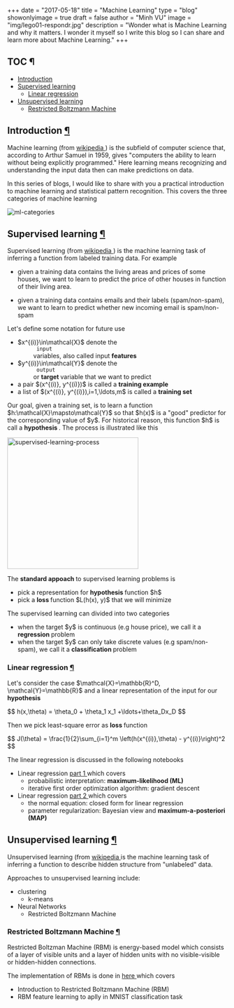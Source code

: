+++
date          = "2017-05-18"
title         = "Machine Learning"
type          = "blog"
showonlyimage = true
draft         = false
author        = "Minh VU"
image         = "img/lego01-respondr.jpg"
description   = "Wonder what is Machine Learning and why it matters. I wonder it myself so I write this blog so I can share and learn more about Machine Learning."
+++

<div class="cell border-box-sizing text_cell rendered">
 <div class="prompt input_prompt">
 </div>
 <div class="inner_cell">
  <div class="text_cell_render border-box-sizing rendered_html">
   <h2 id="TOC">
    TOC
    <a class="anchor-link" href="#TOC">
     ¶
    </a>
   </h2>
   <ul>
    <li>
     <a href="#Introduction">
      Introduction
     </a>
    </li>
    <li>
     <a href="#Supervised-learning">
      Supervised learning
     </a>
     <ul>
      <li>
       <a href="#Linear-regression">
        Linear regression
       </a>
      </li>
     </ul>
    </li>
    <li>
     <a href="#Unsupervised-learning">
      Unsupervised learning
     </a>
     <ul>
      <li>
       <a href="#Restricted-Boltzmann-Machine">
        Restricted Boltzmann Machine
       </a>
      </li>
     </ul>
    </li>
   </ul>
   <h2 id="Introduction">
    Introduction
    <a class="anchor-link" href="#Introduction">
     ¶
    </a>
   </h2>
   <p>
    Machine learning (from
    <a href="https://en.wikipedia.org/wiki/Machine_learning">
     wikipedia
    </a>
    ) is the subfield of computer science that, according to Arthur Samuel in 1959, gives "computers the ability to learn without being explicitly programmed." Here learning means recognizing and understanding the input data then can make predictions on data.
   </p>
   <p>
    In this series of blogs, I would like to share with you a practical introduction to machine learning and statistical pattern recognition. This covers the three categories of machine learning
   </p>
   <p>
    <img alt="ml-categories" src="./assets/machine_learning-categories.jpg"/>
   </p>
   <h2 id="Supervised-learning">
    Supervised learning
    <a class="anchor-link" href="#Supervised-learning">
     ¶
    </a>
   </h2>
   <p>
    Supervised learning (from
    <a href="https://en.wikipedia.org/wiki/Supervised_learning">
     wikipedia
    </a>
    ) is the machine learning task of inferring a function from labeled training data. For example
   </p>
   <ul>
    <li>
     <p>
      given a training data contains the living areas and prices of some houses, we want to learn to predict the price of other houses in function of their living area.
     </p>
    </li>
    <li>
     <p>
      given a training data contains emails and their labels (spam/non-spam), we want to learn to predict whether new incoming email is spam/non-spam
     </p>
    </li>
   </ul>
   <p>
    Let's define some notation for future use
   </p>
   <ul>
    <li>
     $x^{(i)}\in\mathcal{X}$ denote the
     <code>
      input
     </code>
     variables, also called input
     <strong>
      features
     </strong>
    </li>
    <li>
     $y^{(i)}\in\mathcal{Y}$ denote the
     <code>
      output
     </code>
     or
     <strong>
      target
     </strong>
     variable that we want to predict
    </li>
    <li>
     a pair $(x^{(i)}, y^{(i)})$ is called a
     <strong>
      training example
     </strong>
    </li>
    <li>
     a list of $(x^{(i)}, y^{(i)}),i=1,\ldots,m$ is called a
     <strong>
      training set
     </strong>
    </li>
   </ul>
   <p>
    Our goal, given a training set, is to learn a function $h:\mathcal{X}\mapsto\mathcal{Y}$ so that $h(x)$ is a "good" predictor for the corresponding value of $y$. For historical reason, this function $h$ is call a
    <strong>
     hypothesis
    </strong>
    . The process is illustrated like this
   </p>
   <p>
    <img alt="supervised-learning-process" src="./assets/supervised-process.png" style="width: 300px;"/>
   </p>
   <p>
    The
    <strong>
     standard appoach
    </strong>
    to supervised learning problems is
   </p>
   <ul>
    <li>
     pick a representation for
     <strong>
      hypothesis
     </strong>
     function $h$
    </li>
    <li>
     pick a
     <strong>
      loss
     </strong>
     function $L(h(x), y)$ that we will minimize
    </li>
   </ul>
   <p>
    The supervised learning can divided into two categories
   </p>
   <ul>
    <li>
     when the target $y$ is continuous (e.g house price), we call it a
     <strong>
      regression
     </strong>
     problem
    </li>
    <li>
     when the target $y$ can only take discrete values (e.g spam/non-spam), we call it a
     <strong>
      classification
     </strong>
     problem
    </li>
   </ul>
   <h3 id="Linear-regression">
    Linear regression
    <a class="anchor-link" href="#Linear-regression">
     ¶
    </a>
   </h3>
   <p>
    Let's consider the case $\mathcal{X}=\mathbb{R}^D, \mathcal{Y}=\mathbb{R}$ and a linear representation of the input for our
    <strong>
     hypothesis
    </strong>
   </p>
   $$
h(x,\theta) = \theta_0 + \theta_1 x_1 +\ldots+\theta_Dx_D
$$
   <p>
    Then we pick least-square error as
    <strong>
     loss
    </strong>
    function
   </p>
   $$
J(\theta) = \frac{1}{2}\sum_{i=1}^m \left(h(x^{(i)},\theta) - y^{(i)}\right)^2
$$
   <p>
    The linear regression is discussed in the following notebooks
   </p>
   <ul>
    <li>
     Linear regression
     <a href="./supervised/linear_regression_part01/">
      part 1
     </a>
     which covers
     <ul>
      <li>
       probabilistic interpretation:
       <strong>
        maximum-likelihood (ML)
       </strong>
      </li>
      <li>
       iterative first order optimization algorithm: gradient descent
      </li>
     </ul>
    </li>
    <li>
     Linear regression
     <a href="./supervised/linear_regression_part02/">
      part 2
     </a>
     which covers
     <ul>
      <li>
       the normal equation: closed form for linear regression
      </li>
      <li>
       parameter regularization: Bayesian view and
       <strong>
        maximum-a-posteriori (MAP)
       </strong>
      </li>
     </ul>
    </li>
   </ul>
   <h2 id="Unsupervised-learning">
    Unsupervised learning
    <a class="anchor-link" href="#Unsupervised-learning">
     ¶
    </a>
   </h2>
   <p>
    Unsupervised learning (from
    <a href="https://en.wikipedia.org/wiki/Unsupervised_learning">
     wikipedia
    </a>
    is the machine learning task of inferring a function to describe hidden structure from "unlabeled" data.
   </p>
   <p>
    Approaches to unsupervised learning include:
   </p>
   <ul>
    <li>
     clustering
     <ul>
      <li>
       k-means
      </li>
     </ul>
    </li>
    <li>
     Neural Networks
     <ul>
      <li>
       Restricted Boltzmann Machine
      </li>
     </ul>
    </li>
   </ul>
   <h3 id="Restricted-Boltzmann-Machine">
    Restricted Boltzmann Machine
    <a class="anchor-link" href="#Restricted-Boltzmann-Machine">
     ¶
    </a>
   </h3>
   <p>
    Restricted Boltzman Machine (RBM) is energy-based model which consists of a layer of visible units and a layer of hidden units with no visible-visible or hidden-hidden connections.
   </p>
   <p>
    The implementation of RBMs is done in
    <a href="./unsupervised/rbm/">
     here
    </a>
    which covers
   </p>
   <ul>
    <li>
     Introduction to Restricted Boltzmann Machine (RBM)
    </li>
    <li>
     RBM feature learning to aplly in MNIST classification task
    </li>
   </ul>
  </div>
 </div>
</div>
